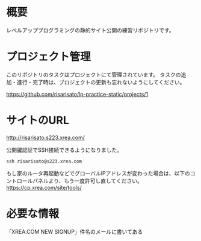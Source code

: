 # 概要
レベルアッププログラミングの静的サイト公開の練習リポジトリです。

# プロジェクト管理

このリポジトリのタスクはプロジェクトにて管理されています。
タスクの追加・進行・完了時は、プロジェクトの更新も忘れないようにしてください。

https://github.com/risarisato/lp-practice-static/projects/1

# サイトのURL
http://risarisato.s223.xrea.com/

公開鍵認証でSSH接続できるようになりました。

```
ssh risarisato@s223.xrea.com
```

もし家のルータ再起動などでグローバルIPアドレスが変わった場合は、以下のコントロールパネルより、もう一度許可し直してください。
https://cp.xrea.com/site/tools/


# 必要な情報
「XREA.COM NEW SIGNUP」件名のメールに書いてある

